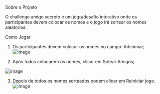 Sobre o Projeto

O challenge amigo secreto é um jogo/desafio interativo onde os participantes devem colocar os nomes e o jogo irá sortear os nomes aleatorios.

Como Jogar

1. Os participantes devem colocar os nomes no campo: Adicionar;
 ![image](https://github.com/user-attachments/assets/de97c8f7-180b-4b4e-a527-8100da474004)

2. Após todos colocarem os nomes, clicar em Sotear Amigos;
 
 ![image](https://github.com/user-attachments/assets/5b030736-8833-4dca-89b5-31d0038d1c50)


   
3. Depois de todos os nomes sorteados podem clicar em Reiniciar jogo.
 ![image](https://github.com/user-attachments/assets/6b0e6eaa-a514-4f1a-8bbd-055000cd089c)

